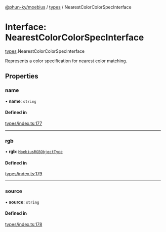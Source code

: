 [@phun-ky/moebius](../README.md) / [types](../modules/types.md) / NearestColorColorSpecInterface

# Interface: NearestColorColorSpecInterface

[types](../modules/types.md).NearestColorColorSpecInterface

Represents a color specification for nearest color matching.

## Properties

### name

• **name**: `string`

#### Defined in

[types/index.ts:177](https://github.com/phun-ky/moebius/blob/main/src/types/index.ts#L177)

___

### rgb

• **rgb**: [`MoebiusRGBObjectType`](../modules/types.md#moebiusrgbobjecttype)

#### Defined in

[types/index.ts:179](https://github.com/phun-ky/moebius/blob/main/src/types/index.ts#L179)

___

### source

• **source**: `string`

#### Defined in

[types/index.ts:178](https://github.com/phun-ky/moebius/blob/main/src/types/index.ts#L178)
